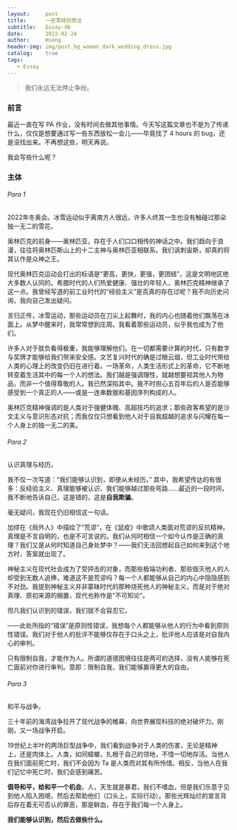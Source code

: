 ```yaml
---
layout:     post
title:      一些零碎的想法
subtitle:   Essay-46
date:       2022-02-24
author:     Huang
header-img: img/post_bg_woman_dark_wedding_dress.jpg
catalog:    true
tags:
   - Essay
---
```


>我们永远无法停止争纷。

### 前言

最近一直在写 PA 作业，没有时间去做其他事情。今天写这篇文章也不是为了传递什么，仅仅是想要通过写一些东西放松一会儿——毕竟找了 4 hours 的 bug，还是没找出来。不再想这些，明天再说。

我会写些什么呢？

### 主体

###### Para 1

2022年冬奥会。冰雪运动似乎离南方人很远，许多人终其一生也没有触碰过那朵独一无二的雪花。

奥林匹克的前身——奥林匹亚，存在于人们口口相传的神话之中。我们趋向于浪漫，往往将奥林匹斯山上的十二主神与奥林匹亚相联系。我们讽刺宙斯，却真的将其认作是众神之王。

现代奥林匹克运动会打出的标语是“更高，更快，更强，更团结”，这是文明地区绝大多数人认同的。希腊时代的人们热爱健康、强壮的年轻人，奥林匹克精神继承了这一点。我曾经写道的前工业时代的“经验主义”是否真的存在过呢？我不向历史问询，我向自己发出疑问。

言归正传，冰雪运动，那些运动员在刀尖上起舞时，我的内心也随着他们飘荡在冰面上。从梦中醒来时，我常常想到庄周。我看着那些运动员，似乎我也成为了他们。

许多人对于胜负看得极重，我能够理解他们。在一切都需要计算的时代，只有数字与奖牌才能够给我们带来安全感。文艺复兴时代的确是过眼云烟，但工业时代带给人类的心理上的改变仍旧在进行着。一场革命，人类生活形式上的革命，它不断地转变着生活其中的每一个人的想法。我们越是强调理性，就越想要视其他人为物品，而非一个值得尊敬的人。我已然深陷其中。我不时担心五百年后的人是否能够感受到一个真正的人——或是一连串数据和基因序列构成的人。

奥林匹克精神强调的是人类对于强健体魄、高超技巧的追求；那些政客希望的是沙文主义与意识形态对抗；而我仅仅只想看到他人对于自我超越的追求与闪耀在每一个人身上的独一无二的美。

###### Para 2

认识真理与经历。

我不仅一次写道：“我们能够认识到，即便从未经历。” 其中，我希望传达的有很多：反经验主义、真理能够被认识、我们能够越过那些弯路……最近的一段时间，我不断地告诉自己，这是错的，这是**自我欺骗**。

毫无疑问，我现在仍旧相信这一句话。

加缪在《局外人》中描绘了“荒谬”，在《鼠疫》中歌颂人类面对荒谬的反抗精神。真理是不言自明的，也是不可言说的。我们从何时相信一个如今认作是正确的真理？我们又是从何时知道自己身处梦中？——我们无法回想起自己如何来到这个地方时，答案就出现了。

神秘主义在现代社会成为了受抨击的对象，而那些极端功利者、那些毁灭他人的人却受到无数人追捧，难道这不是荒谬吗？每一个人都能够从自己的内心中隐隐感到不对劲。我提到神秘主义并非蒙昧时代的那种烧死他人的神秘主义，而是对于绝对真理、原初来源的搁置，现代也称作是“不可知论”。

但凡我们认识到的错误，我们就不会容忍它。

——此处所指的“错误”是原则性错误，我想每个人都能够从他人的行为中看到原则性错误。我们对于他人的批评不能够仅存在于口头之上，批评他人应该是对自我内心的审判。

只有限制自我，才能作为人。所谓的道德困境往往是两可的选择，没有人能够在死亡面前对你进行审判。意即：限制自我，我们能够赢得更大的自由。

###### Para 3

和平与战争。

三十年前的海湾战争拉开了现代战争的帷幕，向世界展现科技的绝对破坏力。刚刚，又一场战争开启。

19世纪上半叶的两场巨型战争中，我们看到战争对于人类的伤害，无论是精神上，还是肉体上。人类，如同蟑螂，扎根于自己的领地，不惜一切地存活。当他人在我们面前死亡时，我们不会因为 Ta 是人类而对其有所怜惜。相反，当他人在我们记忆中死亡时，我们会感到痛苦。

**倡导和平，给和平一个机会**。人，天生就是暴君。我们不嗜血，但是我们乐意于见到他人陷入困境，然后去帮助他们（口头上，实际行动）。那些光辉灿烂的宣言背后存在着无可否认的罪恶，那是鲜血，存在于我们每一个人身上。

**我们能够认识到，然后去做些什么。**
